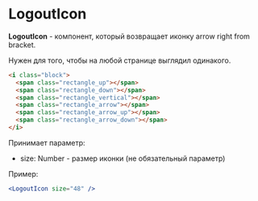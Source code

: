 # LogoutIcon

**LogoutIcon** - компонент, который возвращает иконку arrow right from bracket.

Нужен для того, чтобы на любой странице выглядил одинакого.

```html
<i class="block">
  <span class="rectangle_up"></span>
  <span class="rectangle_down"></span>
  <span class="rectangle_vertical"></span>
  <span class="rectangle_arrow"></span>
  <span class="rectangle_arrow_up"></span>
  <span class="rectangle_arrow_down"></span>
</i>
```

Принимает параметр:

- size: Number - размер иконки (не обязательный параметр)

Пример:

```jsx
<LogoutIcon size="48" />
```
